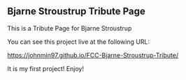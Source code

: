 ## Bjarne Stroustrup Tribute Page

This is a Tribute Page for Bjarne Stroustrup

You can see this project live at the following URL:

https://johnmin97.github.io/FCC-Bjarne-Stroustrup-Tribute/

It is my first project! Enjoy!
